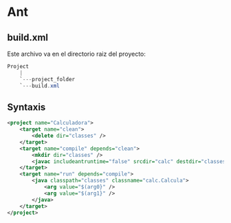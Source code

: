 # Ant

## build.xml

Este archivo va en el directorio raiz del proyecto:

```java
Project
    |
    `---project_folder
    `---build.xml
```

## Syntaxis

```xml
<project name="Calculadora">
    <target name="clean">
        <delete dir="classes" />
    </target>
    <target name="compile" depends="clean">
        <mkdir dir="classes" />
        <javac includeantruntime="false" srcdir="calc" destdir="classes" />
    </target>
    <target name="run" depends="compile">
        <java classpath="classes" classname="calc.Calcula">
            <arg value="$(arg0}" />
            <arg value="$(arg1}" />
        </java>
    </target>
</project>
```